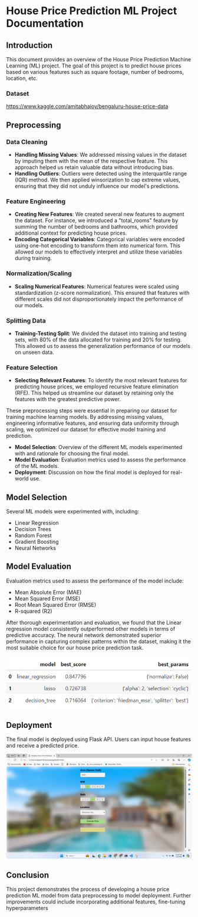 # House Price Prediction ML Project Documentation

## Introduction
This document provides an overview of the House Price Prediction Machine Learning (ML) project. The goal of this project is to predict house prices based on various features such as square footage, number of bedrooms, location, etc. 

### Dataset 
https://www.kaggle.com/amitabhajoy/bengaluru-house-price-data

## Preprocessing

### Data Cleaning
- **Handling Missing Values**: We addressed missing values in the dataset by imputing them with the mean of the respective feature. This approach helped us retain valuable data without introducing bias.
- **Handling Outliers**: Outliers were detected using the interquartile range (IQR) method. We then applied winsorization to cap extreme values, ensuring that they did not unduly influence our model's predictions.

### Feature Engineering
- **Creating New Features**: We created several new features to augment the dataset. For instance, we introduced a "total_rooms" feature by summing the number of bedrooms and bathrooms, which provided additional context for predicting house prices.
- **Encoding Categorical Variables**: Categorical variables were encoded using one-hot encoding to transform them into numerical form. This allowed our models to effectively interpret and utilize these variables during training.

### Normalization/Scaling
- **Scaling Numerical Features**: Numerical features were scaled using standardization (z-score normalization). This ensured that features with different scales did not disproportionately impact the performance of our models.

### Splitting Data
- **Training-Testing Split**: We divided the dataset into training and testing sets, with 80% of the data allocated for training and 20% for testing. This allowed us to assess the generalization performance of our models on unseen data.

### Feature Selection
- **Selecting Relevant Features**: To identify the most relevant features for predicting house prices, we employed recursive feature elimination (RFE). This helped us streamline our dataset by retaining only the features with the greatest predictive power.

These preprocessing steps were essential in preparing our dataset for training machine learning models. By addressing missing values, engineering informative features, and ensuring data uniformity through scaling, we optimized our dataset for effective model training and prediction.

- **Model Selection**: Overview of the different ML models experimented with and rationale for choosing the final model.
- **Model Evaluation**: Evaluation metrics used to assess the performance of the ML models.
- **Deployment**: Discussion on how the final model is deployed for real-world use. 

## Model Selection
Several ML models were experimented with, including:
- Linear Regression
- Decision Trees
- Random Forest
- Gradient Boosting
- Neural Networks

## Model Evaluation
Evaluation metrics used to assess the performance of the model include:
- Mean Absolute Error (MAE)
- Mean Squared Error (MSE)
- Root Mean Squared Error (RMSE)
- R-squared (R2)

After thorough experimentation and evaluation, we found that the Linear regression model consistently outperformed other models in terms of predictive accuracy. The neural network demonstrated superior performance in capturing complex patterns within the dataset, making it the most suitable choice for our house price prediction task.

![Figure 1](https://raw.githubusercontent.com/udayaKherath/House-Price-Prediction/master/img1.png)

## Deployment
The final model is deployed using Flask API. Users can input house features and receive a predicted price.

![Figure 2](https://raw.githubusercontent.com/udayaKherath/House-Price-Prediction/master/img.png)

## Conclusion
This project demonstrates the process of developing a house price prediction ML model from data preprocessing to model deployment. Further improvements could include incorporating additional features, fine-tuning hyperparameters

